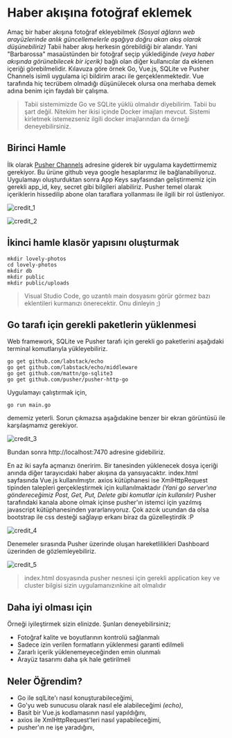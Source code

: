# Haber akışına fotoğraf eklemek

Amaç bir haber akışına fotoğraf ekleyebilmek _(Sosyal ağların web arayüzlerinde anlık güncellemelerle aşağıya doğru akan akış olarak düşünebiliriz)_ Tabii haber akışı herkesin görebildiği bir alandır. Yani "Barbarossa" masaüstünden bir fotoğraf seçip yüklediğinde _(veya haber akışında görünebilecek bir içerik)_ bağlı olan diğer kullanıcılar da eklenen içeriği görebilmelidir. Kılavuza göre örnek Go, Vue.js, SQLite ve Pusher Channels isimli uygulama içi bildirim aracı ile gerçeklenmektedir. Vue tarafında hiç tecrübem olmadığı düşünülecek olursa ona merhaba demek adına benim için faydalı bir çalışma.

> Tabii sistemimizde Go ve SQLite yüklü olmalıdır diyebilirim. Tabii bu şart değil. Nitekim her ikisi içinde Docker imajları mevcut. Sistemi kirletmek istemezseniz ilgili docker imajlarından da örneği deneyebilirsiniz.

## Birinci Hamle

İlk olarak [Pusher Channels](https://pusher.com/) adresine giderek bir uygulama kaydettirmemiz gerekiyor. Bu ürüne github veya google hesaplarımız ile bağlanabiliyoruz. Uygulamayı oluşturduktan sonra App Keys sayfasından geliştirmemiz için gerekli app_id, key, secret gibi bilgileri alabiliriz. Pusher temel olarak içeriklerin hissedilip abone olan taraflara yollanması ile ilgili bir rol üstleniyor.

![credit_1](credit_1.png)

![credit_2](credit_2.png)

## İkinci hamle klasör yapısını oluşturmak

```
mkdir lovely-photos
cd lovely-photos
mkdir db
mkdir public
mkdir public/uploads
```

> Visual Studio Code, go uzantılı main dosyasını görür görmez bazı eklentileri kurmanızı önerecektir. Onu dinleyin ;)

## Go tarafı için gerekli paketlerin yüklenmesi

Web framework, SQLite ve Pusher tarafı için gerekli go paketlerini aşağıdaki terminal komutlarıyla yükleyebiliriz.

```
go get github.com/labstack/echo
go get github.com/labstack/echo/middleware
go get github.com/mattn/go-sqlite3
go get github.com/pusher/pusher-http-go
```

Uygulamayı çalıştırmak için, 

```
go run main.go
```

dememiz yeterli. Sorun çıkmazsa aşağıdakine benzer bir ekran görüntüsü ile karşılaşmamız gerekiyor.

![credit_3](credit_3.png)

Bundan sonra http://localhost:7470 adresine gidebiliriz. 

En az iki sayfa açmanızı öneririm. Bir tanesinden yüklenecek dosya içeriği anında diğer tarayıcıdaki haber akışına da yansıyacaktır. index.html sayfasında Vue.js kullanılmıştır. axios kütüphanesi ise XmlHttpRequest tipinden talepleri gerçekleştirmek için kullanılmaktadır _(Yani go server'ına göndereceğimiz Post, Get, Put, Delete gibi komutlar için kullanılır)_ Pusher tarafındaki kanala abone olmak içinse pusher'ın istemci için yazılmış javascript kütüphanesinden yararlanıyoruz. Çok azcık ucundan da olsa bootstrap ile css desteği sağlayıp erkanı biraz da güzelleştirdik :P

![credit_4](credit_4.png)

Denemeler sırasında Pusher üzerinde oluşan hareketlilikleri Dashboard üzerinden de gözlemleyebiliriz.

![credit_5](credit_5.png)

> index.html dosyasında pusher nesnesi için gerekli application key ve cluster bilgisi sizin uygulamanızınkine ait olmalıdır

## Daha iyi olması için

Örneği iyileştirmek sizin elinizde. Şunları deneyebilirsiniz;

- Fotoğraf kalite ve boyutlarının kontrolü sağlanmalı
- Sadece izin verilen formatların yüklenmesi garanti edilmeli
- Zararlı içerik yüklenemeyeceğinden emin olunmalı
- Arayüz tasarımı daha şık hale getirilmeli

## Neler Öğrendim?

- Go ile sqlLite'ı nasıl konuşturabileceğimi,
- Go'yu web sunucusu olarak nasıl ele alabileceğimi _(echo)_,
- Basit bir Vue.js kodlamasının nasıl yapıldığını,
- axios ile XmlHttpRequest'leri nasıl yapabileceğimi,
- pusher'ın ne işe yaradığını,